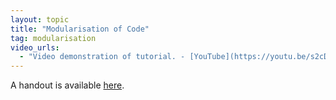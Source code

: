 ```yaml
---
layout: topic
title: "Modularisation of Code"
tag: modularisation
video_urls:
  - "Video demonstration of tutorial. - [YouTube](https://youtu.be/s2cDg-Zncrw)"
---
```


A handout is available [here]({{site.baseurl}}/assets/handouts/spring/05-modularisation/main.pdf).
